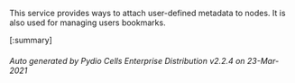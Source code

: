 






This service provides ways to attach user-defined metadata to nodes. It is also used for managing users bookmarks.

[:summary]

###### Auto generated by Pydio Cells Enterprise Distribution v2.2.4 on 23-Mar-2021

